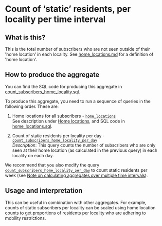 # Count of ‘static’ residents, per locality per time interval

## What is this?

This is the total number of subscribers who are not seen outside of their 'home location' in each locality. See [home_locations.md](home_locations.md) for a definition of 'home location'.

## How to produce the aggregate

You can find the SQL code for producing this aggregate in [count_subscribers_home_locality.sql](count_subscribers_home_locality.sql).

To produce this aggregate, you need to run a sequence of queries in the following order. These are:

1. Home locations for all subscribers - [`home_locations`](home_locations.sql#L5-L44)  
   See description under [Home locations](home_locations.md), and SQL code in [home_locations.sql](home_locations.sql).

2. Count of static residents per locality per day - [`count_subscribers_home_locality_per_day`](count_subscribers_home_locality.sql#L5-L26)  
   _Description_: This query counts the number of subscribers who are only seen at their home location (as calculated in the previous query) in each locality on each day.

We recommend that you also modify the query [`count_subscribers_home_locality_per_day`](count_subscribers_home_locality.sql#L5-L26) to count static residents per week (see [Note on calculating aggregates over multiple time intervals](README.md#calculating-aggregates-over-multiple-time-intervals-and-locality-sizes)).

## Usage and interpretation

This can be useful in combination with other aggregates. For example, counts of static subscribers per locality can be scaled using home location counts to get proportions of residents per locality who are adhering to mobility restrictions.
